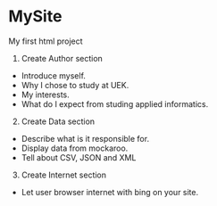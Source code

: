 # MySite
My first html project

1. Create Author section
  - Introduce myself.
  - Why I chose to study at UEK.
  - My interests.
  - What do I expect from studing applied informatics.

2. Create Data section
  - Describe what is it responsible for.
  - Display data from mockaroo.
  - Tell about CSV, JSON and XML

3. Create Internet section
  - Let user browser internet with bing on your site.

